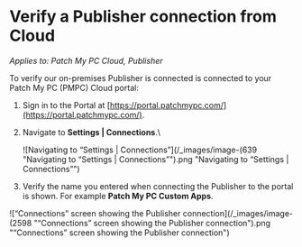 # Verify a Publisher connection from Cloud

_Applies to: Patch My PC Cloud, Publisher_

To verify our on-premises Publisher is connected is connected to your Patch My PC (PMPC) Cloud portal:

1. Sign in to the Portal at [https://portal.patchmypc.com/](https://portal.patchmypc.com/).
2.  Navigate to **Settings | Connections**.\


    ![Navigating to “Settings | Connections”](/_images/image-(639 "Navigating to “Settings | Connections”").png "Navigating to “Settings | Connections”")
3. Verify the name you entered when connecting the Publisher to the portal is shown. For example **Patch My PC Custom Apps**.

![“Connections” screen showing the Publisher connection](/_images/image-(2598 "“Connections” screen showing the Publisher connection").png "“Connections” screen showing the Publisher connection")